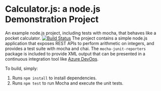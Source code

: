 Calculator.js: a node.js Demonstration Project
==============================================
An example node.js project, including tests with mocha, that behaves like
a pocket calculator.
[![Build Status](https://dev.azure.com/skk0702/Integrating%20external%20source%20control%20with%20Azure%20pipelines/_apis/build/status/shobhakk11.calculator?branchName=master)](https://dev.azure.com/skk0702/Integrating%20external%20source%20control%20with%20Azure%20pipelines/_build/latest?definitionId=10&branchName=master)
The project contains a simple node.js application that exposes REST APIs
to perform arithmetic on integers, and provides a test suite with mocha
and chai.  The `mocha-junit-reporters` package is included to provide XML
output that can be presented in a continuous integration tool like
[Azure DevOps](https://azure.com/devops).

To build, simply:

1. Runs `npm install` to install dependencies.
2. Runs `npm test` to run Mocha and execute the unit tests.

